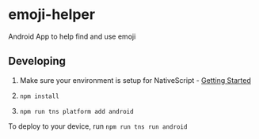 # emoji-helper
Android App to help find and use emoji

## Developing

1. Make sure your environment is setup for NativeScript - [Getting Started](http://docs.nativescript.org/start/getting-started)

2. `npm install`

3. `npm run tns platform add android`

To deploy to your device, run `npm run tns run android`
